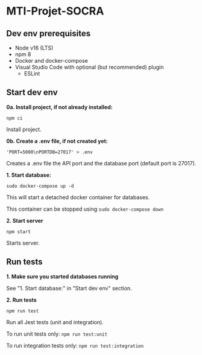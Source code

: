 # MTI-Projet-SOCRA

## Dev env prerequisites
- Node v16 (LTS)
- npm 8
- Docker and docker-compose
- Visual Studio Code with optional (but recommended) plugin
  - ESLint

## Start dev env
**0a. Install project, if not already installed:**
```
npm ci
```
Install project.

**0b. Create a .env file, if not created yet:**
```
'PORT=5000\nPORTDB=27017' > .env
```
Creates a .env file the API port and the database port (default port is 27017).

**1. Start database:**
```
sudo docker-compose up -d
```
This will start a detached docker container for databases.

This container can be stopped using `sudo docker-compose down`

**2. Start server**
```
npm start
```
Starts server.

## Run tests

**1. Make sure you started databases running**

See "1. Start database:" in "Start dev env" section.

**2. Run tests**
```
npm run test
```
Run all Jest tests (unit and integration).

To run unit tests only: `npm run test:unit`

To run integration tests only: `npm run test:integration`
